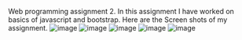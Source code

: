 Web programming assignment 2. In this assignment I have worked on basics of javascript and bootstrap.
Here are the Screen shots of my assignment.
![image](https://github.com/unethicalHacker1/new_web_programming/assets/119396585/7684b8b6-a807-4e6f-baa0-5cac78b842f0)
![image](https://github.com/unethicalHacker1/new_web_programming/assets/119396585/7964d11a-fcaa-47d8-a271-d90b3f2e3cd9)
![image](https://github.com/unethicalHacker1/new_web_programming/assets/119396585/1bc8d0d2-ee83-4e5e-ba0f-36b8a07d4ce5)
![image](https://github.com/unethicalHacker1/new_web_programming/assets/119396585/5e2186b1-e67c-4f44-8f9c-ad708661cc93)
![image](https://github.com/unethicalHacker1/new_web_programming/assets/119396585/0bde68cb-68a8-4f57-9366-fcd7ea90bf96)
